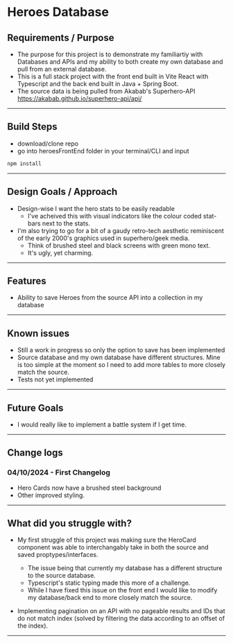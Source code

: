 # Heroes Database

## Requirements / Purpose

- The purpose for this project is to demonstrate my familiartiy with Databases and APIs and my ability to both create my own database and pull from an external database.
- This is a full stack project with the front end built in Vite React with Typescript and the back end built in Java + Spring Boot.
- The source data is being pulled from Akabab's Superhero-API https://akabab.github.io/superhero-api/api/

---

## Build Steps

- download/clone repo
- go into heroesFrontEnd folder in your terminal/CLI and input

```bash
npm install
```

---

## Design Goals / Approach

- Design-wise I want the hero stats to be easily readable
  - I've acheived this with visual indicators like the colour coded stat-bars next to the stats.
- I'm also trying to go for a bit of a gaudy retro-tech aesthetic reminiscent of the early 2000's graphics used in superhero/geek media.
  - Think of brushed steel and black screens with green mono text.
  - It's ugly, yet charming.

---

## Features

- Ability to save Heroes from the source API into a collection in my database

---

## Known issues

- Still a work in progress so only the option to save has been implemented
- Source database and my own database have different structures. Mine is too simple at the moment so I need to add more tables to more closely match the source.
- Tests not yet implemented

---

## Future Goals

- I would really like to implement a battle system if I get time.

---

## Change logs

### 04/10/2024 - First Changelog

- Hero Cards now have a brushed steel background
- Other improved styling.

---

## What did you struggle with?

- My first struggle of this project was making sure the HeroCard component was able to interchangably take in both the source and saved proptypes/interfaces.

  - The issue being that currently my database has a different structure to the source database.
  - Typescript's static typing made this more of a challenge.
  - While I have fixed this issue on the front end I would like to modify my database/back end to more closely match the source.

- Implementing pagination on an API with no pageable results and IDs that do not match index (solved by filtering the data according to an offset of the index).

---
